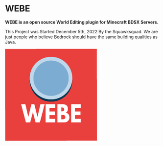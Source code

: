 # WEBE
**WEBE is an open source World Editing plugin for Minecraft BDSX Servers.**

This Project was Started December 5th, 2022 By the Squawksquad.
We are just people who believe Bedrock should have the same building qualities as Java.

<img src="WEBE.png"
     alt="WEBE Logo"
     style="float: left; height: 300px; width: auto;" />
